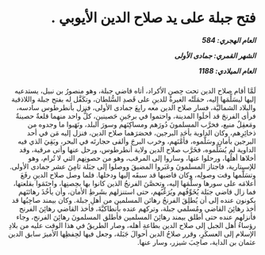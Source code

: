 <h1 dir="rtl">فتح جبلة على يد صلاح الدين الأيوبي .</h1>

<h5 dir="rtl">العام الهجري:  584

الشهر القمري: جمادى الأولى

العام الميلادي: 1188</h5>

<p dir="rtl">لَمَّا أقام صلاح الدين تحت حِصنِ الأكراد، أتاه قاضي جبلة، وهو منصورُ بن نبيل، يستدعيه إليها ليسَلِّمَها إليه، حمَلَتْه الغيرةُ للدينِ على قَصدِ السُّلطان، وتكَفَّل له بفتح جبلة واللاذقية والبلاد الشماليَّة، فسار صلاح الدين معه رابِعَ جمادى الأولى، فنزل بأنطرطوس سادسه، فرأى الفرنجَ قد أخلَوا المدينة، واحتموا في برجَينِ حَصينينِ، كلُّ واحد منهما قلعةٌ حصينةٌ ومَعقِلٌ منيع، فخرَّب المسلمونَ دُورَهم ومساكِنَهم وسورَ البلد، ونَهَبوا ما وجدوه من ذخائِرِهم، وكان الداوية بأحَدِ البرجين، فحصَرَهما صلاح الدين، فنزل إليه مَن في أحد البرجين بأمانٍ وسَلَّموه، فأمَّنَهم، وخرب البرجَ وألقى حجارتَه في البحر، وبَقِيَ الذي فيه الداوية لم يُسَلِّموه، فخَرَّب صلاح الدين ولاية أنطرطوس، ورحل عنها وأتى مرقية، وقد أخلاها أهلُها، ورحلوا عنها، وساروا إلى المرقب، وهو من حصونِهم التي لا تُرام، وهو للإسبتارية، فاجتاز المسلمونَ وعَبَروا المضيقَ ووصلوا إلى جبَلة ثامِنَ عشر جمادى الأولى. وتسَلَّمها وقت وصولِه، وكان قاضيها قد سبقَه إليها ودخلها. فلما وصل صلاح الدينِ رفَعَ أعلامَه على سورها وسلَّمَها إليه، وتحصَّنَ الفرنجُ الذين كانوا بها بحِصنِها، واحتَمَوا بقلعتها، فما زال قاضي جبَلة يُخَوِّفُهم ويُرَغِّبُهم، حتى استنزلهم بشَرطِ الأمان، وأن يأخُذَ رهائنَهم يكونون عنده إلى أن يُطلِقَ الفرنجُ رهائن المسلمين من أهلِ جبلة. وكان بيمند صاحِبُها قد أخذ رهائِنَ القاضي ومُسلمي جبلة، وتركهم عنده بأنطاكيَّةَ، فأخذ القاضي رهائِنَ الفرنج فأنزلهم عنده حتى أطلق بيمند رهائِنَ المسلمين فأطلق المسلمونَ رهائِنَ الفرنج، وجاء رؤساءُ أهل الجبل إلى صلاح الدين بطاعةِ أهله، وصار الطريقُ في هذا الوقت عليه من بلادِ الإسلام إلى العسكَرِ، وقرر صلاحُ الدين أحوالَ جَبَلة، وجعل فيها لحِفظِها الأميرَ سابق الدين عثمان بن الداية، صاحِبَ شيزر، وسار عنها.</p></br>
